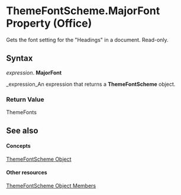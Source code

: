 
# ThemeFontScheme.MajorFont Property (Office)

Gets the font setting for the "Headings" in a document. Read-only.


## Syntax

 _expression_. **MajorFont**

 _expression_An expression that returns a  **ThemeFontScheme** object.


### Return Value

ThemeFonts


## See also


#### Concepts


 [ThemeFontScheme Object](566b3a6f-16c9-8ba0-6f40-5bc96ec2dcbf.md)
#### Other resources


 [ThemeFontScheme Object Members](47a1e519-0bf8-363b-3270-6080580da137.md)
